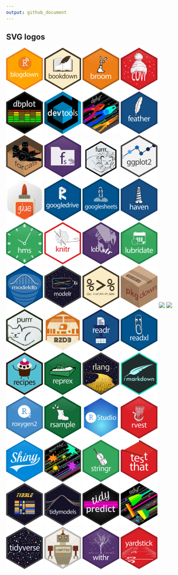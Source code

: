```yaml
---
output: github_document
---
```


## SVG logos

<a href="blogdown.svg"><img src="blogdown.svg" width="100"></a> 
<a href="bookdown.svg"><img src="bookdown.svg" width="100"></a> 
<a href="broom.svg"><img src="broom.svg" width="100"></a> 
<a href="covr.svg"><img src="covr.svg" width="100"></a> 
<a href="dbplot.svg"><img src="dbplot.svg" width="100"></a> 
<a href="devtools.svg"><img src="devtools.svg" width="100"></a> 
<a href="dplyr.svg"><img src="dplyr.svg" width="100"></a> 
<a href="feather.svg"><img src="feather.svg" width="100"></a> 
<a href="forcats.svg"><img src="forcats.svg" width="100"></a> 
<a href="fs.svg"><img src="fs.svg" width="100"></a> 
<a href="furrr.svg"><img src="furrr.svg" width="100"></a> 
<a href="ggplot2.svg"><img src="ggplot2.svg" width="100"></a> 
<a href="glue.svg"><img src="glue.svg" width="100"></a> 
<a href="googledrive.svg"><img src="googledrive.svg" width="100"></a> 
<a href="googlesheets.svg"><img src="googlesheets.svg" width="100"></a> 
<a href="haven.svg"><img src="haven.svg" width="100"></a> 
<a href="hms.svg"><img src="hms.svg" width="100"></a> 
<a href="knitr.svg"><img src="knitr.svg" width="100"></a> 
<a href="lobstr.svg"><img src="lobstr.svg" width="100"></a> 
<a href="lubridate.svg"><img src="lubridate.svg" width="100"></a> 
<a href="modeldb.svg"><img src="modeldb.svg" width="100"></a> 
<a href="modelr.svg"><img src="modelr.svg" width="100"></a> 
<a href="pipe.svg"><img src="pipe.svg" width="100"></a> 
<a href="pkgdown.svg"><img src="pkgdown.svg" width="100"></a> 
<a href="plumber-female.svg"><img src="plumber-female.svg" width="100"></a> 
<a href="plumber-male.svg"><img src="plumber-male.svg" width="100"></a> 
<a href="purrr.svg"><img src="purrr.svg" width="100"></a> 
<a href="r2d3.svg"><img src="r2d3.svg" width="100"></a> 
<a href="readr.svg"><img src="readr.svg" width="100"></a> 
<a href="readxl.svg"><img src="readxl.svg" width="100"></a> 
<a href="recipes.svg"><img src="recipes.svg" width="100"></a> 
<a href="reprex.svg"><img src="reprex.svg" width="100"></a> 
<a href="rlang.svg"><img src="rlang.svg" width="100"></a> 
<a href="rmarkdown.svg"><img src="rmarkdown.svg" width="100"></a> 
<a href="roxygen2.svg"><img src="roxygen2.svg" width="100"></a> 
<a href="rsample.svg"><img src="rsample.svg" width="100"></a> 
<a href="RStudio.svg"><img src="RStudio.svg" width="100"></a> 
<a href="rvest.svg"><img src="rvest.svg" width="100"></a> 
<a href="shiny.svg"><img src="shiny.svg" width="100"></a> 
<a href="sparklyr.svg"><img src="sparklyr.svg" width="100"></a> 
<a href="stringr.svg"><img src="stringr.svg" width="100"></a> 
<a href="testthat.svg"><img src="testthat.svg" width="100"></a> 
<a href="tibble.svg"><img src="tibble.svg" width="100"></a> 
<a href="tidymodels.svg"><img src="tidymodels.svg" width="100"></a> 
<a href="tidypredict.svg"><img src="tidypredict.svg" width="100"></a> 
<a href="tidyr.svg"><img src="tidyr.svg" width="100"></a> 
<a href="tidyverse.svg"><img src="tidyverse.svg" width="100"></a> 
<a href="usethis.svg"><img src="usethis.svg" width="100"></a> 
<a href="withr.svg"><img src="withr.svg" width="100"></a> 
<a href="yardstick.svg"><img src="yardstick.svg" width="100"></a> 
